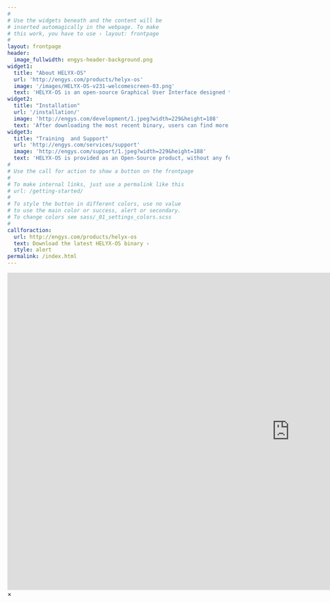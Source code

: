 ```yaml
---
#
# Use the widgets beneath and the content will be
# inserted automagically in the webpage. To make
# this work, you have to use › layout: frontpage
#
layout: frontpage
header:
  image_fullwidth: engys-header-background.png
widget1:
  title: "About HELYX-OS"
  url: 'http://engys.com/products/helyx-os'
  image: '/images/HELYX-OS-v231-welcomescreen-03.png'
  text: 'HELYX-OS is an open-source Graphical User Interface designed to work natively with the version 2.4.0 of the OpenFOAM library. The GUI is developed by ENGYS using Java+VTK and delivered to the public under the GNU General Public License.'
widget2:
  title: "Installation"
  url: '/installation/'
  image: 'http://engys.com/development/1.jpeg?width=229&height=188'
  text: 'After downloading the most recent binary, users can find more information about how to install HELYX-OS on their system to get up and running quickly.'
widget3:
  title: "Training  and Support"
  url: 'http://engys.com/services/support'
  image: 'http://engys.com/support/1.jpeg?width=229&height=188'
  text: 'HELYX-OS is provided as an Open-Source product, without any formal support from ENGYS.  For additional paid support and training with HELYX-OS and/or all other ENGYS products, please visit our website.'
#
# Use the call for action to show a button on the frontpage
#
# To make internal links, just use a permalink like this
# url: /getting-started/
#
# To style the button in different colors, use no value
# to use the main color or success, alert or secondary.
# To change colors see sass/_01_settings_colors.scss
#
callforaction:
  url: http://engys.com/products/helyx-os
  text: Download the latest HELYX-OS binary ›
  style: alert
permalink: /index.html
---
```

<div id="videoModal" class="reveal-modal large" data-reveal="">
  <div class="flex-video widescreen vimeo" style="display: block;">
    <iframe width="1280" height="720" src="https://www.youtube.com/embed/3b5zCFSmVvU" frameborder="0" allowfullscreen></iframe>
  </div>
  <a class="close-reveal-modal">&#215;</a>
</div>
